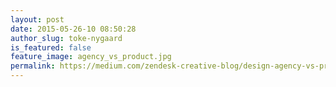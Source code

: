 ```yaml
---
layout: post
date: 2015-05-26-10 08:50:28
author_slug: toke-nygaard
is_featured: false
feature_image: agency_vs_product.jpg
permalink: https://medium.com/zendesk-creative-blog/design-agency-vs-product-8aa0ded70027
---
```

